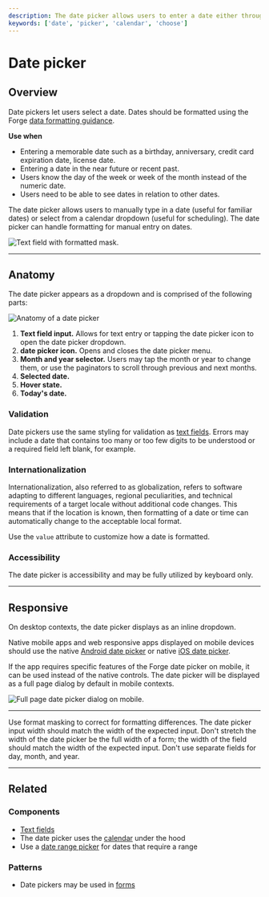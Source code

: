 ```yaml
---
description: The date picker allows users to enter a date either through text input or by choosing a date from the calendar.
keywords: ['date', 'picker', 'calendar', 'choose']
---
```


# Date picker

<ComponentVisual
  figmaUrl=""
  storybookUrl="https://forge.tylerdev.io/main/?path=/story/components-date-picker--default" />

## Overview

Date pickers let users select a date. Dates should be formatted using the Forge [data formatting guidance](/core-patterns/tone/data-formats).

**Use when**

- Entering a memorable date such as a birthday, anniversary, credit card expiration date, license date. 
- Entering a date in the near future or recent past. 
- Users know the day of the week or week of the month instead of the numeric date. 
- Users need to be able to see dates in relation to other dates. 

The date picker allows users to manually type in a date (useful for familiar dates) or select from a calendar dropdown (useful for scheduling). The date picker can handle formatting for manual entry on dates. 

<ImageBlock max-width="300px" caption="The date picker formats dates that are entered manually.">

![Text field with formatted mask.](/img/components/date-picker/date-mask.gif)

</ImageBlock>

---

## Anatomy

The date picker appears as a dropdown and is comprised of the following parts:

<ImageBlock padded="false">

![Anatomy of a date picker](/img/components/date-picker/datepicker-anatomy.png)

</ImageBlock>

1. **Text field input.** Allows for text entry or tapping the date picker icon to open the date picker dropdown.
2. **date picker icon.** Opens and closes the date picker menu.
3. **Month and year selector.** Users may tap the month or year to change them, or use the paginators to scroll through previous and next months. 
4. **Selected date.** 
5. **Hover state.**
6. **Today's date.**

### Validation

Date pickers use the same styling for validation as [text fields](/components/text-field#states). Errors may include a date that contains too many or too few digits to be understood or a required field left blank, for example.

### Internationalization

Internationalization, also referred to as globalization, refers to software adapting to different languages, regional peculiarities, and technical requirements of a target locale without additional code changes. This means that if the location is known, then formatting of a date or time can automatically change to the acceptable local format.

Use the `value` attribute to customize how a date is formatted. 

### Accessibility

The date picker is accessibility and may be fully utilized by keyboard only. 

---

## Responsive

On desktop contexts, the date picker displays as an inline dropdown. 

Native mobile apps and web responsive apps displayed on mobile devices should use the native [Android date picker](https://developer.android.com/reference/android/widget/DatePicker) or native [iOS date picker](https://developer.apple.com/documentation/uikit/uidatepicker).

If the app requires specific features of the Forge date picker on mobile, it can be used instead of the native controls. The date picker will be displayed as a full page dialog by default in mobile contexts.

<ImageBlock max-width="400px" caption="The date picker displays as a full page dialog on mobile by default.">

![Full page date picker dialog on mobile.](/img/components/date-picker/mobile-datepicker.gif)

</ImageBlock>

---

<DoDontGrid>
  <DoDontTextSection>
    <DoDontText type="do">Use format masking to correct for formatting differences.</DoDontText>
    <DoDontText type="do">The date picker input width should match the width of the expected input.</DoDontText>
  </DoDontTextSection>
  <DoDontTextSection>
    <DoDontText type="dont">Don't stretch the width of the date picker be the full width of a form; the width of the field should match the width of the expected input.</DoDontText>
    <DoDontText type="dont">Don't use separate fields for day, month, and year.</DoDontText>
  </DoDontTextSection>
</DoDontGrid>

---

## Related 

### Components

* [Text fields](/components/text-field)
* The date picker uses the [calendar](/components/calendar) under the hood
* Use a [date range picker](/components/date-range-picker) for dates that require a range 

### Patterns 

* Date pickers may be used in [forms](/patterns/forms)
